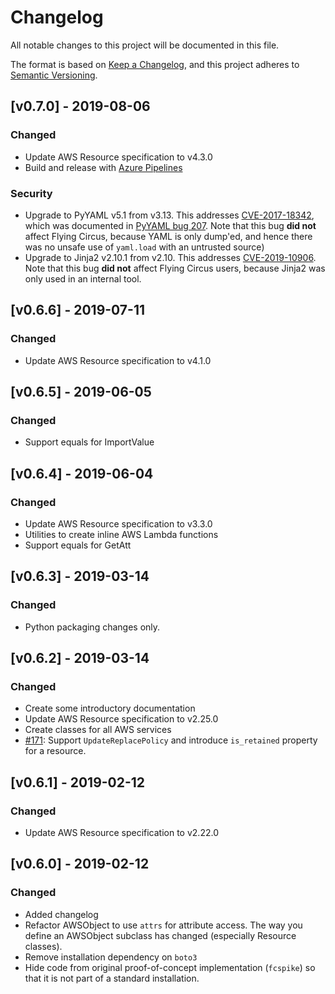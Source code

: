# Changelog
All notable changes to this project will be documented in this file.

The format is based on [Keep a Changelog](https://keepachangelog.com/en/1.0.0/),
and this project adheres to [Semantic Versioning](https://semver.org/spec/v2.0.0.html).

## [v0.7.0] - 2019-08-06
### Changed
* Update AWS Resource specification to v4.3.0
* Build and release with [Azure Pipelines](https://dev.azure.com/garyd203/flying-circus/_build/)

### Security
* Upgrade to PyYAML v5.1 from v3.13. This addresses
  [CVE-2017-18342](https://security-tracker.debian.org/tracker/CVE-2017-18342),
  which was documented in [PyYAML bug 207](https://github.com/yaml/pyyaml/issues/207).
  Note that this bug **did not** affect Flying Circus, because YAML is only
  dump'ed, and hence there was no unsafe use of `yaml.load` with an untrusted
  source)
* Upgrade to Jinja2 v2.10.1 from v2.10. This addresses
  [CVE-2019-10906](https://nvd.nist.gov/vuln/detail/CVE-2019-10906). Note that
  this bug **did not** affect Flying Circus users, because Jinja2 was only
  used in an internal tool.

## [v0.6.6] - 2019-07-11
### Changed
* Update AWS Resource specification to v4.1.0

## [v0.6.5] - 2019-06-05
### Changed
* Support equals for ImportValue

## [v0.6.4] - 2019-06-04
### Changed
* Update AWS Resource specification to v3.3.0
* Utilities to create inline AWS Lambda functions
* Support equals for GetAtt

## [v0.6.3] - 2019-03-14
### Changed
* Python packaging changes only.

## [v0.6.2] - 2019-03-14
### Changed
* Create some introductory documentation
* Update AWS Resource specification to v2.25.0
* Create classes for all AWS services
* [#171](https://github.com/garyd203/flying-circus/issues/171): Support
  `UpdateReplacePolicy` and introduce `is_retained` property for a resource.

## [v0.6.1] - 2019-02-12
### Changed
* Update AWS Resource specification to v2.22.0

## [v0.6.0] - 2019-02-12
### Changed
* Added changelog
* Refactor AWSObject to use `attrs` for attribute access. The way you define
  an AWSObject subclass has changed (especially Resource classes).
* Remove installation dependency on `boto3`
* Hide code from original proof-of-concept implementation (`fcspike`) so that
  it is not part of a standard installation.